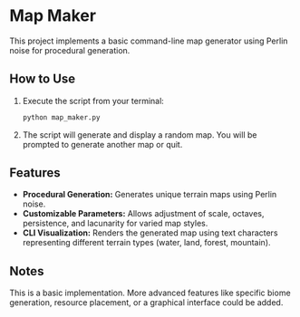 # Map Maker

This project implements a basic command-line map generator using Perlin noise for procedural generation.

## How to Use

1.  Execute the script from your terminal:
    ```bash
    python map_maker.py
    ```
2.  The script will generate and display a random map. You will be prompted to generate another map or quit.

## Features

-   **Procedural Generation:** Generates unique terrain maps using Perlin noise.
-   **Customizable Parameters:** Allows adjustment of scale, octaves, persistence, and lacunarity for varied map styles.
-   **CLI Visualization:** Renders the generated map using text characters representing different terrain types (water, land, forest, mountain).

## Notes

This is a basic implementation. More advanced features like specific biome generation, resource placement, or a graphical interface could be added.